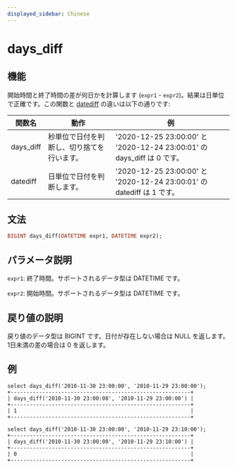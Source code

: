 ```yaml
---
displayed_sidebar: Chinese
---
```


# days_diff

## 機能

開始時間と終了時間の差が何日かを計算します (`expr1` - `expr2`)。結果は日単位で正確です。この関数と [datediff](./datediff.md) の違いは以下の通りです:

|関数名|動作|例|
|---|---|---|
|days_diff|秒単位で日付を判断し、切り捨てを行います。|'2020-12-25 23:00:00' と '2020-12-24 23:00:01' の days_diff は 0 です。|
|datediff|日単位で日付を判断します。|'2020-12-25 23:00:00' と '2020-12-24 23:00:01' の datediff は 1 です。|

## 文法

```Haskell
BIGINT days_diff(DATETIME expr1, DATETIME expr2);
```

## パラメータ説明

`expr1`: 終了時間。サポートされるデータ型は DATETIME です。

`expr2`: 開始時間。サポートされるデータ型は DATETIME です。

## 戻り値の説明

戻り値のデータ型は BIGINT です。日付が存在しない場合は NULL を返します。1日未満の差の場合は 0 を返します。

## 例

```Plain Text
select days_diff('2010-11-30 23:00:00', '2010-11-29 23:00:00');
+---------------------------------------------------------+
| days_diff('2010-11-30 23:00:00', '2010-11-29 23:00:00') |
+---------------------------------------------------------+
| 1                                                       |
+---------------------------------------------------------+

select days_diff('2010-11-30 23:00:00', '2010-11-29 23:10:00');
+---------------------------------------------------------+
| days_diff('2010-11-30 23:00:00', '2010-11-29 23:10:00') |
+---------------------------------------------------------+
| 0                                                       |
+---------------------------------------------------------+
```
